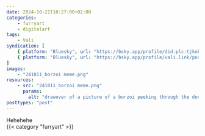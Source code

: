 ```yaml
---
date: 2024-10-21T10:27:00+02:00
categories:
    - furryart
    - digitalart
tags:
    - Vali
syndication: [
    { platform: "Bluesky", url: "https://bsky.app/profile/did:plc:tjkokzqdnfzzlaxdjjzzzi5b/post/3l6z3q626vv2o", hidden: true },
    { platform: "Bluesky", url: "https://bsky.app/profile/vali.link/post/3l6z3q626vv2o" }
]
images:
    - "241011_borzoi meme.png"
resources:
    - src: "241011_borzoi meme.png"
      params:
        alt: "drawover of a picture of a borzoi peeking through the door"
posttypes: "post"
---
```

Hehehehe<br>
{{< category "furryart" >}}
